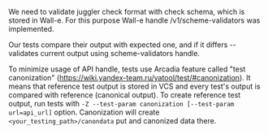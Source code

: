 We need to validate juggler check format with check schema, which is stored in Wall-e. For this purpose Wall-e handle /v1/scheme-validators was implemented.

Our tests compare their output with expected one, and if it differs -- validates current output using scheme-validators handle.

To minimize usage of API handle, tests use Arcadia feature called "test canonization" (https://wiki.yandex-team.ru/yatool/test/#canonization). It means that reference test output is stored in VCS and every test's output is compared with reference (canonical output).
To create reference test output, run tests with `-Z --test-param canonization [--test-param url=api_url]` option. Canonization will create `<your_testing_path>/canondata` put and canonized data there.

